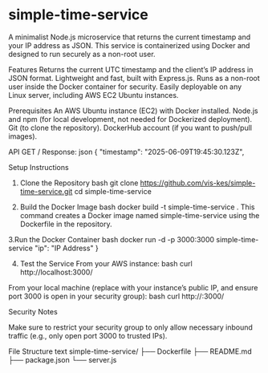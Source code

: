 # simple-time-service
A minimalist Node.js microservice that returns the current timestamp and your IP address as JSON.
This service is containerized using Docker and designed to run securely as a non-root user.

Features
Returns the current UTC timestamp and the client’s IP address in JSON format.
Lightweight and fast, built with Express.js.
Runs as a non-root user inside the Docker container for security.
Easily deployable on any Linux server, including AWS EC2 Ubuntu instances.


Prerequisites
An AWS Ubuntu instance (EC2) with Docker installed.
Node.js and npm (for local development, not needed for Dockerized deployment).
Git (to clone the repository).
DockerHub account (if you want to push/pull images).

API
GET /
Response:
json
{
  "timestamp": "2025-06-09T19:45:30.123Z",

Setup Instructions
1. Clone the Repository
bash
git clone https://github.com/vis-kes/simple-time-service.git
cd simple-time-service


2. Build the Docker Image
bash
docker build -t simple-time-service .
This command creates a Docker image named simple-time-service using the Dockerfile in the repository.


3.Run the Docker Container
bash
docker run -d -p 3000:3000 simple-time-service  "ip": "IP Address"
}

4. Test the Service
From your AWS instance:
bash
curl http://localhost:3000/

From your local machine (replace <EC2-PUBLIC-IP> with your instance’s public IP, and ensure port 3000 is open in your security group):
bash
curl http://<EC2-PUBLIC-IP>:3000/


Security Notes

Make sure to restrict your security group to only allow necessary inbound traffic (e.g., only open port 3000 to trusted IPs).



File Structure
text
simple-time-service/
├── Dockerfile
├── README.md
├── package.json
└── server.js








